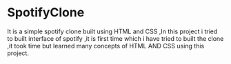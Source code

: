 # SpotifyClone
It is a simple spotify clone built using HTML and CSS ,In this project i tried to built interface of spotify ,it is first time which i have tried to built the clone ,it took time but learned many concepts of HTML AND CSS using this project.
